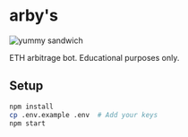 # arby's

![yummy sandwich](image.png)

ETH arbitrage bot. Educational purposes only.

## Setup

```bash
npm install
cp .env.example .env  # Add your keys
npm start
```